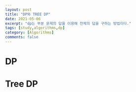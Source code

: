 ```yaml
---
layout: post
title: "DP와 TREE DP"
date: 2021-05-06
excerpt: "dp는 부분 문제의 답을 이용해 전체의 답을 구하는 방법이다."
tags: [study,algorithms,dp]
category: [Algorithms] 
comments: false
---
```


# DP
## 
# Tree DP
